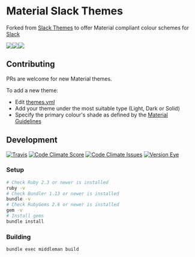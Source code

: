 # Material Slack Themes

Forked from [Slack Themes](https://github.com/paracycle/slackthemes) to offer Material compliant colour schemes for [Slack](https://slack.com)

![](https://slack.wopian.me/images/theme/solid_blue-6f94867241eeffec0554f8fa28ad63ba.png)![](https://slack.wopian.me/images/theme/dark_blue-4bf6c39560350f5f35e4831d208daa06.png)![](https://slack.wopian.me/images/theme/light_blue-51e59a44420473473b3ac4dcf60c6348.png)

## Contributing

PRs are welcome for new Material themes.

To add a new theme:
- Edit [themes.yml](https://github.com/wopian/material-slackthemes/blob/master/data/themes.yml)
- Add your theme under the most suitable type (Light, Dark or Solid)
- Specify the primary colour's shade as defined by the [Material Guidelines](https://material.io/guidelines/style/color.html#color-color-palette)

## Development
[![Travis]][0]
[![Code Climate Score]][1]
[![Code Climate Issues]][2]
[![Version Eye]][3]

### Setup
```bash
# Check Ruby 2.3 or newer is installed
ruby -v
# Check Bundler 1.13 or newer is installed
bundle -v
# Check RubyGems 2.6 or newer is installed
gem -v
# Install gems
bundle install
```

### Building
```bash
bundle exec middleman build
```

[Travis]: https://img.shields.io/travis/wopian/material-slackthemes.svg?style=flat-square&label=travis
[Code Climate Score]: https://img.shields.io/codeclimate/github/wopian/material-slackthemes.svg?style=flat-square
[Code Climate Issues]: https://img.shields.io/codeclimate/issues/github/wopian/material-slackthemes.svg?style=flat-square
[Version Eye]: https://www.versioneye.com/user/projects/56c63c6118b271003b3925f7/badge.svg?style=flat-square

[0]: https://travis-ci.org/wopian/material-slackthemes
[1]: https://codeclimate.com/github/wopian/material-slackthemes
[2]: https://codeclimate.com/github/wopian/material-slackthemes/issues
[3]: https://www.versioneye.com/user/projects/56c63c6118b271003b3925f7
